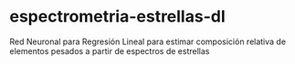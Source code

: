 # espectrometria-estrellas-dl
  Red Neuronal para Regresión Lineal para estimar composición relativa de elementos pesados a partir de espectros de estrellas

